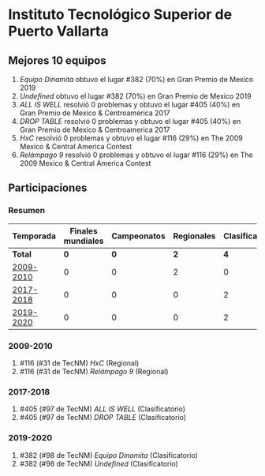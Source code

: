 ---
---

# Instituto Tecnológico Superior de Puerto Vallarta

## Mejores 10 equipos

1. _Equipo Dinamita_ obtuvo el lugar #382 (70%) en Gran Premio de Mexico 2019
1. _Undefined_ obtuvo el lugar #382 (70%) en Gran Premio de Mexico 2019
1. _ALL IS WELL_ resolvió 0 problemas y obtuvo el lugar #405 (40%) en Gran Premio de Mexico & Centroamerica 2017
1. _DROP TABLE_ resolvió 0 problemas y obtuvo el lugar #405 (40%) en Gran Premio de Mexico & Centroamerica 2017
1. _HxC_ resolvió 0 problemas y obtuvo el lugar #116 (29%) en The 2009 Mexico & Central America Contest
1. _Relámpago 9_ resolvió 0 problemas y obtuvo el lugar #116 (29%) en The 2009 Mexico & Central America Contest

## Participaciones

### Resumen

| Temporada | Finales mundiales | Campeonatos | Regionales | Clasificatorios | Equipos |
| --- | --- | --- | --- | --- | --- |
| **Total** | **0** | **0** | **2** | **4** | **6** |
| [2009-2010](#2009-2010) | 0 | 0 | 2 | 0 | 2 |
| [2017-2018](#2017-2018) | 0 | 0 | 0 | 2 | 2 |
| [2019-2020](#2019-2020) | 0 | 0 | 0 | 2 | 2 |

### 2009-2010

1. #116 (#31 de TecNM) _HxC_ (Regional)
1. #116 (#31 de TecNM) _Relámpago 9_ (Regional)

### 2017-2018

1. #405 (#97 de TecNM) _ALL IS WELL_ (Clasificatorio)
1. #405 (#97 de TecNM) _DROP TABLE_ (Clasificatorio)

### 2019-2020

1. #382 (#98 de TecNM) _Equipo Dinamita_ (Clasificatorio)
1. #382 (#98 de TecNM) _Undefined_ (Clasificatorio)




